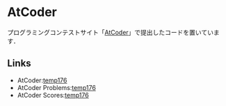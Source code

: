 # AtCoder
プログラミングコンテストサイト「[AtCoder](https://beta.atcoder.jp/?lang=ja)」で提出したコードを置いています．

## Links
* AtCoder:[temp176](https://beta.atcoder.jp/users/temp176)
* AtCoder Problems:[temp176](https://kenkoooo.com/atcoder/?user=temp176&kind=user)
* AtCoder Scores:[temp176](https://atcoder-scores.herokuapp.com/index.html?user=temp176)
